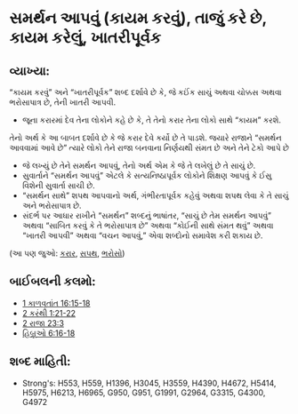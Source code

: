 # સમર્થન આપવું (કાયમ કરવું), તાજું કરે છે, કાયમ કરેલું, ખાતરીપૂર્વક 

## વ્યાખ્યા: 

“કાયમ કરવું” અને “ખાતરીપૂર્વક” શબ્દ દર્શાવે છે કે, જે કઈંક સાચું અથવા ચોક્કસ અથવા ભરોસાપાત્ર છે, તેની ખાતરી આપવી.

* જૂના કરારમાં દેવ તેના લોકોને કહે છે કે, તે તેનો કરાર તેના લોકો સાથે “કાયમ” કરશે.

તેનો અર્થ કે આ બાબત દર્શાવે છે કે જે કરાર દેવે કર્યો છે તે પાડશે.
જયારે રાજાને “સમર્થન આવવામાં આવે છે” ત્યારે લોકો તેને રાજા બનવાના નિર્ણયથી સંમત છે અને તેને ટેકો આપે છે

* જે લખ્યું છે તેને સમર્થન આપવું, તેનો અર્થ એમ કે જે તે લખેલું છે તે સાચું છે.
* સુવાર્તાને “સમર્થન આપવું” એટલે કે સત્યનિષ્ઠાપૂર્વક લોકોને શિક્ષણ આપવું કે ઈસુ વિશેની સુવાર્તા સાચી છે.
* “સમર્થન સાથે” શપથ આપવાનો અર્થ, ગંભીરતાપૂર્વક કહેવું અથવા શપથ લેવા કે તે સાચું અને ભરોસાપાત્ર છે.
* સંદર્ભ પર આધાર રાખીને “સમર્થન” શબ્દનું ભાષાંતર, “સાચું છે તેમ સમર્થન આપવું” અથવા “સાબિત કરવું કે તે ભરોસાપાત્ર છે” અથવા “કોઈની સાથે સંમત થવું” અથવા “ખાતરી આપવી” અથવા “વચન આપવું,” એવા શબ્દોનો સમાવેશ કરી શકાય છે.

(આ પણ જુઓ: [કરાર](../kt/covenant.md), [સપથ](../other/oath.md), [ભરોસો](../kt/trust.md))

## બાઈબલની કલમો: 

* [1 કાળવૃતાંત 16:15-18](rc://gu/tn/help/1ch/16/15)
* [2 કરંથી 1:21-22](rc://gu/tn/help/2co/01/21)
* [2 રાજા 23:3](rc://gu/tn/help/2ki/23/03)
* [હિબ્રૂઓ 6:16-18](rc://gu/tn/help/heb/06/16)

## શબ્દ માહિતી: 

* Strong's: H553, H559, H1396, H3045, H3559, H4390, H4672, H5414, H5975, H6213, H6965, G950, G951, G1991, G2964, G3315, G4300, G4972
